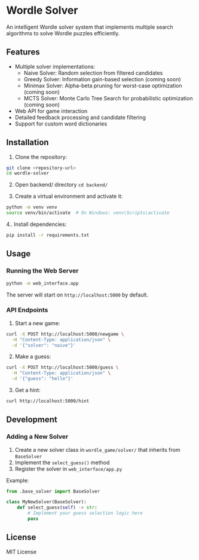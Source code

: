 # Wordle Solver

An intelligent Wordle solver system that implements multiple search algorithms to solve Wordle puzzles efficiently.

## Features

- Multiple solver implementations:
  - Naive Solver: Random selection from filtered candidates
  - Greedy Solver: Information gain-based selection (coming soon)
  - Minimax Solver: Alpha-beta pruning for worst-case optimization (coming soon)
  - MCTS Solver: Monte Carlo Tree Search for probabilistic optimization (coming soon)
- Web API for game interaction
- Detailed feedback processing and candidate filtering
- Support for custom word dictionaries

## Installation

1. Clone the repository:
```bash
git clone <repository-url>
cd wordle-solver
```

2. Open backend/ directory
```cd backend/```

3. Create a virtual environment and activate it:
```bash
python -m venv venv
source venv/bin/activate  # On Windows: venv\Scripts\activate
```

4.. Install dependencies:
```bash
pip install -r requirements.txt
```

## Usage

### Running the Web Server

```bash
python -m web_interface.app
```

The server will start on `http://localhost:5000` by default.

### API Endpoints

1. Start a new game:
```bash
curl -X POST http://localhost:5000/newgame \
  -H "Content-Type: application/json" \
  -d '{"solver": "naive"}'
```

2. Make a guess:
```bash
curl -X POST http://localhost:5000/guess \
  -H "Content-Type: application/json" \
  -d '{"guess": "hello"}'
```

3. Get a hint:
```bash
curl http://localhost:5000/hint
```

## Development

### Adding a New Solver

1. Create a new solver class in `wordle_game/solver/` that inherits from `BaseSolver`
2. Implement the `select_guess()` method
3. Register the solver in `web_interface/app.py`

Example:
```python
from .base_solver import BaseSolver

class MyNewSolver(BaseSolver):
    def select_guess(self) -> str:
        # Implement your guess selection logic here
        pass
```

## License

MIT License 